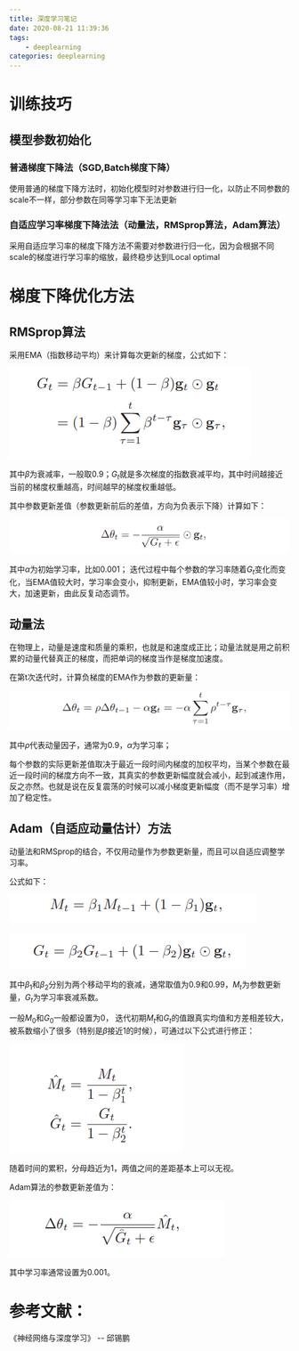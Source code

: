 ```yaml
---
title: 深度学习笔记
date: 2020-08-21 11:39:36
tags: 
	- deeplearning
categories: deeplearning
---
```


# 训练技巧

## 模型参数初始化

### 普通梯度下降法（SGD,Batch梯度下降）

使用普通的梯度下降方法时，初始化模型时对参数进行归一化，以防止不同参数的scale不一样，部分参数在同等学习率下无法更新

### 自适应学习率梯度下降法法（动量法，RMSprop算法，Adam算法）

采用自适应学习率的梯度下降方法不需要对参数进行归一化，因为会根据不同scale的梯度进行学习率的缩放，最终稳步达到lLocal optimal

# 梯度下降优化方法

## RMSprop算法

采用EMA（指数移动平均）来计算每次更新的梯度，公式如下：

![image-20200821184018405](../images/image-20200821184018405.png)

其中$\beta$为衰减率，一般取0.9；$G_t$就是多次梯度的指数衰减平均，其中时间越接近当前的梯度权重越高，时间越早的梯度权重越低。

其中参数更新差值（参数更新前后的差值，方向为负表示下降）计算如下：

![image-20200821184252804](../images/image-20200821184252804.png)

其中$\alpha$为初始学习率，比如0.001； 迭代过程中每个参数的学习率随着$G_t$变化而变化，当EMA值较大时，学习率会变小，抑制更新，EMA值较小时，学习率会变大，加速更新，由此反复动态调节。

## 动量法

在物理上，动量是速度和质量的乘积，也就是和速度成正比；动量法就是用之前积累的动量代替真正的梯度，而把单词的梯度当作是梯度加速度。

在第t次迭代时，计算负梯度的EMA作为参数的更新量：

![image-20200821185459974](../images/image-20200821185459974.png)

其中$\rho$代表动量因子，通常为0.9，$\alpha$为学习率；

每个参数的实际更新差值取决于最近一段时间内梯度的加权平均，当某个参数在最近一段时间的梯度方向不一致，其真实的参数更新幅度就会减小，起到减速作用，反之亦然。也就是说在反复震荡的时候可以减小梯度更新幅度（而不是学习率）增加了稳定性。

## Adam（自适应动量估计）方法

动量法和RMSprop的结合，不仅用动量作为参数更新量，而且可以自适应调整学习率。

公式如下：

![image-20200821190336932](../images/image-20200821190336932.png)

![image-20200821190349443](../images/image-20200821190349443.png)

其中$\beta_1$和$\beta_2$分别为两个移动平均的衰减，通常取值为0.9和0.99，$M_t$为参数更新量，$G_t$为学习率衰减系数。

一般$M_0$和$G_0$一般都设置为0， 迭代初期$M_t$和$G_t$的值跟真实均值和方差相差较大，被系数缩小了很多（特别是$\beta$接近1的时候），可通过以下公式进行修正：

![image-20200821190921992](../images/image-20200821190921992.png)

随着时间的累积，分母趋近为1，两值之间的差距基本上可以无视。

Adam算法的参数更新差值为：

![image-20200821190951174](../images/image-20200821190951174.png)

其中学习率通常设置为0.001。

# 参考文献：

《神经网络与深度学习》 -- 邱锡鹏

